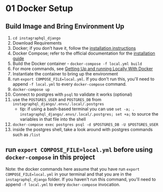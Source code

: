 # 01 Docker Setup

## Build Image and Bring Environment Up
1. `cd instagraphql_django`
2. Download Requirements
  1. Docker; if you don’t have it, follow the [installation instructions](https://docs.docker.com/install/#supported-platforms)
  2. Docker Compose; refer to the official documentation for the [installation guide](https://docs.docker.com/compose/install/)
3. Build the Docker container - `docker-compose -f local.yml build`
  1. For more commands, see [Getting Up and running Locally With Docker](https://cookiecutter-django.readthedocs.io/en/latest/developing-locally-docker.html)
4. Instantiate the container to bring up the environment
  1. run `export COMPOSE_FILE=local.yml`. If you don't run this, you'll need to append `-f local.yml` to every `docker-compose` command.
  2. `docker-compose up`
5. Connect to postgres with `psql` to validate it works (optional)
  1. use the `POSTGRES_USER` and `POSTGRES_DB` from `instagraphql_django/.envs/.local/.postgres`
     * tip: if using a bash-based terminal you can use 
       `set -a; . instagraphql_django/.envs/.local/.postgres; set +a;` to source the variables 
       in that file into the shell
  2. `docker-compose exec postgres psql -d $POSTGRES_DB -U $POSTGRES_USER`
  3. inside the postgres shell, take a look around with postgres commands such as `/list`

## run `export COMPOSE_FILE=local.yml` before using `docker-compose` in this project
Note: the docker commands here assume that you have run `export COMPOSE_FILE=local.yml` 
in your terminal and that you are in the `instagraphql_django` folder. If you haven't 
run this command, you'll need to append `-f local.yml` to every `docker-compose` invocation.
